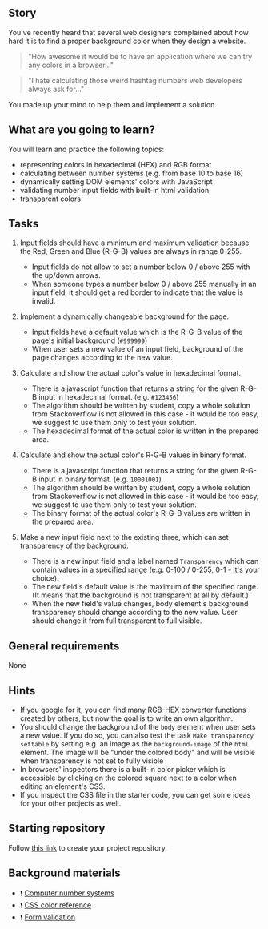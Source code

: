 ## Story

You've recently heard that several web designers complained about how hard
it is to find a proper background color when they design a website.

> "How awesome it would be to have an application where we can try any
> colors in a browser..."

> "I hate calculating those weird hashtag numbers web developers
> always ask for..."

You made up your mind to help them and implement a solution.

## What are you going to learn?

You will learn and practice the following topics:

- representing colors in hexadecimal (HEX) and RGB format
- calculating between number systems (e.g. from base 10 to base 16)
- dynamically setting DOM elements' colors with JavaScript
- validating number input fields with built-in html validation
- transparent colors

## Tasks


1. Input fields should have a minimum and maximum validation because the Red, Green and Blue (R-G-B) values are always in range 0-255.

    - Input fields do not allow to set a number below 0 / above 255 with the up/down arrows.
    - When someone types a number below 0 / above 255 manually in an input field, it should get a red border to indicate that the value is invalid.

2. Implement a dynamically changeable background for the page.

    - Input fields have a default value which is the R-G-B value of the page's initial background (`#999999`)
    - When user sets a new value of an input field, background of the page changes according to the new value.

3. Calculate and show the actual color's value in hexadecimal format.

    - There is a javascript function that returns a string for the given R-G-B input in hexadecimal format. (e.g. `#123456`)
    - The algorithm should be written by student, copy a whole solution from Stackoverflow is not allowed in this case - it would be too easy, we suggest to use them only to test your solution.
    - The hexadecimal format of the actual color is written in the prepared area.

4. Calculate and show the actual color's R-G-B values in binary format.

    - There is a javascript function that returns a string for the given R-G-B input in binary format. (e.g. `10001001`)
    - The algorithm should be written by student, copy a whole solution from Stackoverflow is not allowed in this case - it would be too easy, we suggest to use them only to test your solution.
    - The binary format of the actual color's R-G-B values are written in the prepared area.

5. Make a new input field next to the existing three, which can set transparency of the background.

    - There is a new input field and a label named `Transparency` which can contain values in a specified range (e.g. 0-100 / 0-255, 0-1 - it's your choice).
    - The new field's default value is the maximum of the specified range. (It means that the background is not transparent at all by default.)
    - When the new field's value changes, body element's background transparency should change according to the new value. User should change it from full transparent to full visible.


## General requirements


None

## Hints

- If you google for it, you can find many RGB-HEX converter functions created by others, but now the goal is to write an own algorithm.
- You should change the background of the `body` element when user sets a new value. If you do so, you can also test the task `Make transparency settable` by setting e.g. an image as the `background-image` of the `html` element. The image will be "under the colored body" and will be visible when transparency is not set to fully visible
- In browsers' inspectors there is a built-in color picker which is accessible by clicking on the colored square next to a color when editing an element's CSS.
- If you inspect the CSS file in the starter code, you can get some ideas for your other projects as well.

## Starting repository

Follow [this link](https://journey.code.cool/v2/project/solo/blueprint/color-picker/python) to create your project repository.

## Background materials

- :exclamation: [Computer number systems](https://www.includehelp.com/computer-number-systems.aspx)
- :exclamation: [CSS color reference](https://developer.mozilla.org/en-US/docs/Web/CSS/color)
- :exclamation: [Form validation](https://developer.mozilla.org/en-US/docs/Learn/Forms/Form_validation)
